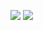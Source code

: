<p align="">
  <img src="https://github-readme-stats-lilac-mu-82.vercel.app/api?username=Kim-JeongHan&show_icons=true&count_private=true"/>
  <img src="https://github-readme-stats-lilac-mu-82.vercel.app/api/top-langs/?username=Kim-JeongHan&layout=compact&hide=html,CMake,Makefile"/>
</p>
 
